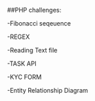 ##PHP challenges:


-Fibonacci seqeuence


-REGEX

-Reading Text file


-TASK API

-KYC FORM

-Entity Relationship Diagram
